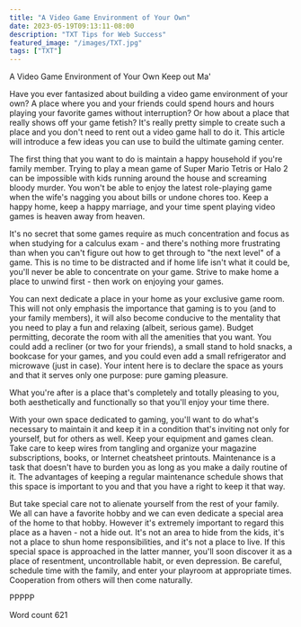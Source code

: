 ```yaml
---
title: "A Video Game Environment of Your Own"
date: 2023-05-19T09:13:11-08:00
description: "TXT Tips for Web Success"
featured_image: "/images/TXT.jpg"
tags: ["TXT"]
---
```


A Video Game Environment of Your Own
Keep out Ma'

Have you ever fantasized about building a video game environment of your own? A place where you and your friends could spend hours and hours playing your favorite games without interruption? Or how about a place that really shows off your game fetish? It's really pretty simple to create such a place and you don't need to rent out a video game hall to do it. This article will introduce a few ideas you can use to build the ultimate gaming center.
 
The first thing that you want to do is maintain a happy household if you're family member. Trying to play a mean game of Super Mario Tetris or Halo 2 can be impossible with kids running around the house and screaming bloody murder. You won't be able to enjoy the latest role-playing game when the wife's nagging you about bills or undone chores too. Keep a happy home, keep a happy marriage, and your time spent playing video games is heaven away from heaven. 

It's no secret that some games require as much concentration and focus as when studying for a calculus exam - and there's nothing more frustrating than when you can't figure out how to get through to "the next level" of a game. This is no time to be distracted and if home life isn't what it could be, you'll never be able to concentrate on your game. Strive to make home a place to unwind first - then work on enjoying your games.

You can next dedicate a place in your home as your exclusive game room. This will not only emphasis the importance that gaming is to you (and to your family members), it will also become conducive to the mentality that you need to play a fun and relaxing (albeit, serious game). Budget permitting, decorate the room with all the amenities that you want. You could add a recliner (or two for your friends), a small stand to hold snacks, a bookcase for your games, and you could even add a small refrigerator and microwave (just in case). Your intent here is to declare the space as yours and that it serves only one purpose: pure gaming pleasure. 

What you're after is a place that's completely and totally pleasing to you, both aesthetically and functionally so that you'll enjoy your time there.

With your own space dedicated to gaming, you'll want to do what's necessary to maintain it and keep it in a condition that's inviting not only for yourself, but for others as well. Keep your equipment and games clean. Take care to keep wires from tangling and organize your magazine subscriptions, books, or Internet cheatsheet printouts. Maintenance is a task that doesn't have to burden you as long as you make a daily routine of it. The advantages of keeping a regular maintenance schedule shows that this space is important to you and that you have a right to keep it that way.

But take special care not to alienate yourself from the rest of your family. We all can have a favorite hobby and we can even dedicate a special area of the home to that hobby. However it's extremely important to regard this place as a haven - not a hide out. It's not an area to hide from the kids, it's not a place to shun home responsibilities, and it's not a place to live. If this special space is approached in the latter manner, you'll soon discover it as a place of resentment, uncontrollable habit, or even depression. Be careful, schedule time with the family, and enter your playroom at appropriate times. Cooperation from others will then come naturally.

PPPPP

Word count 621


